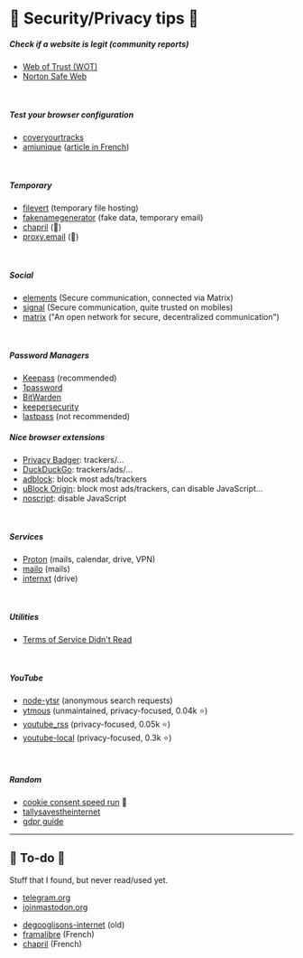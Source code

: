# 🐉 Security/Privacy tips 🐉

<div class="row row-cols-md-2 mt-4"><div>

##### Check if a website is legit (community reports)

* [Web of Trust (WOT)](https://www.mywot.com/)
* [Norton Safe Web](https://fr.norton.com/feature/safe-web)

<br>

##### Test your browser configuration

* [coveryourtracks](https://coveryourtracks.eff.org/)
* [amiunique](https://www.amiunique.org/fp) ([article in French](https://wonderfall.space/empreinte-numerique/))

<br>

##### Temporary

* [filevert](https://filevert.fr/) (temporary file hosting)
* [fakenamegenerator](https://en.fakenamegenerator.com/) (fake data, temporary email)
* [chapril](https://drop.chapril.org/) (👻)
* [proxy.email](https://play.google.com/store/apps/details?id=org.proxy.email) (👻)

<br>

##### Social

* [elements](https://element.io/) (Secure communication, connected via Matrix)
* [signal](https://signal.org/en/) (Secure communication, quite trusted on mobiles)
* [matrix](https://matrix.org/) ("An open network for secure, decentralized communication")

<br>

##### Password Managers

* [Keepass](https://keepass.info/) (recommended)
* [1password](https://1password.com/)
* [BitWarden](https://bitwarden.com/)
* [keepersecurity](https://www.keepersecurity.com/)
* [lastpass](https://www.lastpass.com/) (not recommended)
</div><div>

##### Nice browser extensions

* [Privacy Badger](https://www.eff.org/pages/privacy-badger): trackers/...
* [DuckDuckGo](https://duckduckgo.com/app): trackers/ads/...
* [adblock](https://adblockplus.org/): block most ads/trackers
* [uBlock Origin](https://ublockorigin.com/): block most ads/trackers, can disable JavaScript...
* [noscript](https://noscript.net/): disable JavaScript

<br>

##### Services

* [Proton](https://proton.me/) (mails, calendar, drive, VPN)
* [mailo](https://www.mailo.com/) (mails)
* [internxt](https://internxt.com/) (drive)

<br>

##### Utilities

* [Terms of Service Didn't Read](https://tosdr.org/)

<br>

##### YouTube

* [node-ytsr](https://github.com/TimeForANinja/node-ytsr/) (anonymous search requests)
* [ytmous](https://github.com/ytmous/ytmous) (unmaintained, privacy-focused, 0.04k ⭐)
* [youtube_rss](https://github.com/SimonDaNinja/youtube_rss) (privacy-focused, 0.05k ⭐)
* [youtube-local](https://github.com/user234683/youtube-local) (privacy-focused, 0.3k ⭐)

<br>

##### Random

* [cookie consent speed run](https://cookieconsentspeed.run/) 🤩
* [tallysavestheinternet](https://tallysavestheinternet.com/)
* [gdpr guide](https://gdpr.eu/)
</div></div>

<hr class="sep-both">

## 👻 To-do 👻

Stuff that I found, but never read/used yet.

<div class="row row-cols-md-2"><div>

* [telegram.org](https://telegram.org/)
* [joinmastodon.org](https://joinmastodon.org/)
</div><div>

* [degooglisons-internet](https://degooglisons-internet.org/en/alternatives/) (old)
* [framalibre](https://framalibre.org/) (French)
* [chapril](https://www.chapril.org/-services-.html) (French)
</div></div>